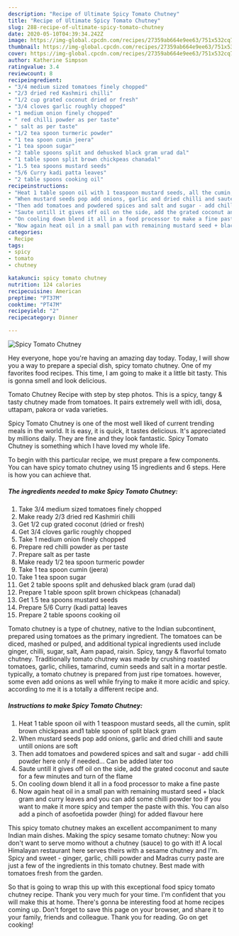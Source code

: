 ```yaml
---
description: "Recipe of Ultimate Spicy Tomato Chutney"
title: "Recipe of Ultimate Spicy Tomato Chutney"
slug: 288-recipe-of-ultimate-spicy-tomato-chutney
date: 2020-05-10T04:39:34.242Z
image: https://img-global.cpcdn.com/recipes/27359ab664e9ee63/751x532cq70/spicy-tomato-chutney-recipe-main-photo.jpg
thumbnail: https://img-global.cpcdn.com/recipes/27359ab664e9ee63/751x532cq70/spicy-tomato-chutney-recipe-main-photo.jpg
cover: https://img-global.cpcdn.com/recipes/27359ab664e9ee63/751x532cq70/spicy-tomato-chutney-recipe-main-photo.jpg
author: Katherine Simpson
ratingvalue: 3.4
reviewcount: 8
recipeingredient:
- "3/4 medium sized tomatoes finely chopped"
- "2/3 dried red Kashmiri chilli"
- "1/2 cup grated coconut dried or fresh"
- "3/4 cloves garlic roughly chopped"
- "1 medium onion finely chopped"
- " red chilli powder as per taste"
- " salt as per taste"
- "1/2 tea spoon turmeric powder"
- "1 tea spoon cumin jeera"
- "1 tea spoon sugar"
- "2 table spoons split and dehusked black gram urad dal"
- "1 table spoon split brown chickpeas chanadal"
- "1.5 tea spoons mustard seeds"
- "5/6 Curry kadi patta leaves"
- "2 table spoons cooking oil"
recipeinstructions:
- "Heat 1 table spoon oil with 1 teaspoon mustard seeds, all the cumin, split brown chickpeas and1 table spoon of split black gram"
- "When mustard seeds pop add onions, garlic and dried chilli and saute untill onions are soft"
- "Then add tomatoes and powdered spices and salt and sugar - add chilli powder here only if needed... Can be added later too"
- "Saute untill it gives off oil on the side, add the grated coconut and saute for a few minutes and turn of the flame"
- "On cooling down blend it all in a food processor to make a fine paste"
- "Now again heat oil in a small pan with remaining mustard seed + black gram and curry leaves and you can add some chilli powder too if you want to make it more spicy and temper the paste with this. You can also add a pinch of asofoetida powder (hing) for added flavour here"
categories:
- Recipe
tags:
- spicy
- tomato
- chutney

katakunci: spicy tomato chutney 
nutrition: 124 calories
recipecuisine: American
preptime: "PT37M"
cooktime: "PT47M"
recipeyield: "2"
recipecategory: Dinner

---
```



![Spicy Tomato Chutney](https://img-global.cpcdn.com/recipes/27359ab664e9ee63/751x532cq70/spicy-tomato-chutney-recipe-main-photo.jpg)

Hey everyone, hope you're having an amazing day today. Today, I will show you a way to prepare a special dish, spicy tomato chutney. One of my favorites food recipes. This time, I am going to make it a little bit tasty. This is gonna smell and look delicious.

Tomato Chutney Recipe with step by step photos. This is a spicy, tangy &amp; tasty chutney made from tomatoes. It pairs extremely well with idli, dosa, uttapam, pakora or vada varieties.

Spicy Tomato Chutney is one of the most well liked of current trending meals in the world. It is easy, it is quick, it tastes delicious. It's appreciated by millions daily. They are fine and they look fantastic. Spicy Tomato Chutney is something which I have loved my whole life.


To begin with this particular recipe, we must prepare a few components. You can have spicy tomato chutney using 15 ingredients and 6 steps. Here is how you can achieve that.

<!--inarticleads1-->

##### The ingredients needed to make Spicy Tomato Chutney:

1. Take 3/4 medium sized tomatoes finely chopped
1. Make ready 2/3 dried red Kashmiri chilli
1. Get 1/2 cup grated coconut (dried or fresh)
1. Get 3/4 cloves garlic roughly chopped
1. Take 1 medium onion finely chopped
1. Prepare  red chilli powder as per taste
1. Prepare  salt as per taste
1. Make ready 1/2 tea spoon turmeric powder
1. Take 1 tea spoon cumin (jeera)
1. Take 1 tea spoon sugar
1. Get 2 table spoons split and dehusked black gram (urad dal)
1. Prepare 1 table spoon split brown chickpeas (chanadal)
1. Get 1.5 tea spoons mustard seeds
1. Prepare 5/6 Curry (kadi patta) leaves
1. Prepare 2 table spoons cooking oil


Tomato chutney is a type of chutney, native to the Indian subcontinent, prepared using tomatoes as the primary ingredient. The tomatoes can be diced, mashed or pulped, and additional typical ingredients used include ginger, chilli, sugar, salt, Aam papad, raisin. Spicy, tangy &amp; flavorful tomato chutney. Traditionally tomato chutney was made by crushing roasted tomatoes, garlic, chilies, tamarind, cumin seeds and salt in a mortar pestle. typically, a tomato chutney is prepared from just ripe tomatoes. however, some even add onions as well while frying to make it more acidic and spicy. according to me it is a totally a different recipe and. 

<!--inarticleads2-->

##### Instructions to make Spicy Tomato Chutney:

1. Heat 1 table spoon oil with 1 teaspoon mustard seeds, all the cumin, split brown chickpeas and1 table spoon of split black gram
1. When mustard seeds pop add onions, garlic and dried chilli and saute untill onions are soft
1. Then add tomatoes and powdered spices and salt and sugar - add chilli powder here only if needed... Can be added later too
1. Saute untill it gives off oil on the side, add the grated coconut and saute for a few minutes and turn of the flame
1. On cooling down blend it all in a food processor to make a fine paste
1. Now again heat oil in a small pan with remaining mustard seed + black gram and curry leaves and you can add some chilli powder too if you want to make it more spicy and temper the paste with this. You can also add a pinch of asofoetida powder (hing) for added flavour here


This spicy tomato chutney makes an excellent accompaniment to many Indian main dishes. Making the spicy sesame tomato chutney: Now you don&#39;t want to serve momo without a chutney (sauce) to go with it! A local Himalayan restaurant here serves theirs with a sesame chutney and I&#39;m. Spicy and sweet - ginger, garlic, chilli powder and Madras curry paste are just a few of the ingredients in this tomato chutney. Best made with tomatoes fresh from the garden. 

So that is going to wrap this up with this exceptional food spicy tomato chutney recipe. Thank you very much for your time. I'm confident that you will make this at home. There's gonna be interesting food at home recipes coming up. Don't forget to save this page on your browser, and share it to your family, friends and colleague. Thank you for reading. Go on get cooking!
